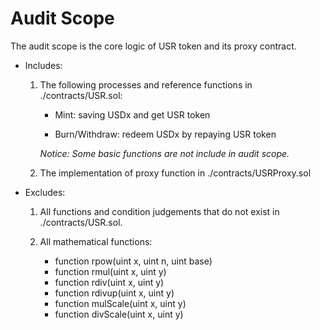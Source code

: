 # Audit Scope

The audit scope is the core logic of USR token and its proxy contract.

- Includes:

    1. The following processes and reference functions in ./contracts/USR.sol:

        - Mint: saving USDx and get USR token

        - Burn/Withdraw: redeem USDx by repaying USR token

        *Notice: Some basic functions are not include in audit scope.*

    2. The implementation of proxy function in ./contracts/USRProxy.sol

- Excludes:

    1. All functions and condition judgements that do not exist in ./contracts/USR.sol.

    2. All mathematical functions:

        - function rpow(uint x, uint n, uint base)
        - function rmul(uint x, uint y)
        - function rdiv(uint x, uint y)
        - function rdivup(uint x, uint y)
        - function mulScale(uint x, uint y)
        - function divScale(uint x, uint y)
